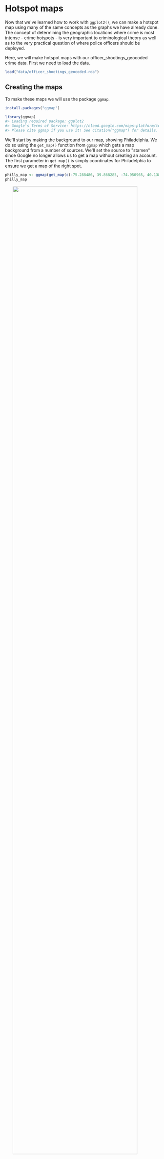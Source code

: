 
# Hotspot maps

Now that we've learned how to work with `ggplot2()`, we can make a hotspot map using many of the same concepts as the graphs we have already done. The concept of determining the geographic locations where crime is most intense - crime hotspots - is very important to criminological theory as well as to the very practical question of where police officers should be deployed.

Here, we will make hotspot maps with our officer_shootings_geocoded crime data. First we need to load the data.


```r
load("data/officer_shootings_geocoded.rda")
```


## Creating the maps

To make these maps we will use the package `ggmap`. 


```r
install.packages("ggmap")
```


```r
library(ggmap)
#> Loading required package: ggplot2
#> Google's Terms of Service: https://cloud.google.com/maps-platform/terms/.
#> Please cite ggmap if you use it! See citation("ggmap") for details.
```

We'll start by making the background to our map, showing Philadelphia. We do so using the `get_map()` function from `ggmap` which gets a map background from a number of sources. We'll set the source to "stamen" since Google no longer allows us to get a map without creating an account. The first parameter in `get_map()` is simply coordinates for Philadelphia to ensure we get a map of the right spot. 


```r
philly_map <- ggmap(get_map(c(-75.288486, 39.868285, -74.950965, 40.138251), source = "stamen"))
philly_map
```

<img src="hotspot-maps_files/figure-html/unnamed-chunk-5-1.png" width="90%" style="display: block; margin: auto;" />

Since we saved the map output into "philly_map" we can reuse this map background for all the maps we're making in this lesson. This saves us time as we don't have to wait to download the map every time. Let's plot the shootings from our data set.


```r
philly_map +
  geom_point(aes(x = lon, y = lat),
             data  = officer_shootings_geocoded,
             alpha = 0.5,
             color = "darkred",
             size  = 1)
#> Warning: Removed 2 rows containing missing values (geom_point).
```

<img src="hotspot-maps_files/figure-html/unnamed-chunk-6-1.png" width="90%" style="display: block; margin: auto;" />

This map is useful because it allows us to easily see where each officer-involved shooting in Philly happened between 2007 and early 2019. There are some limitations though. This shows all shootings in a single map, meaning any time trends are lost - we'll address this at the end of the lesson. While you can see some clusters, it is difficult to see if there are any hot spots indicating areas with especially high or low amounts of shootings. You'll notice that it has a message saying "Removed 2 rows containing missing values (geom_point)." That just means that `ggplot()` automatically deleted 2 rows that didn't contain any longitude or latitude data. Most data will have a small number of rows missing values, that is nothing to be concerned about unless the number of missing values gets large enough to affect your data.

Let's pause for a moment to think about what a map really is. Below I made a simple scatterplot of our data with one dot per shooting (minus the two without coordinates). Compare this to the map above and you'll see that they are the same except the map has a useful background while the plot has a blank background. That is all static maps are (in a later section we'll learn about interactive maps), scatterplots of coordinates overlayed on a map background. Basically, they are scatterplots with context. And this context is useful, we can interpret the map to see that there are lots of shootings in West Philly but not around University City, for example. The exact same pattern is present in the scatterplot but without the ability to tell "where" a dot is. 


```r
plot(officer_shootings_geocoded$lon, officer_shootings_geocoded$lat, col = "darkred")
```

<img src="hotspot-maps_files/figure-html/unnamed-chunk-7-1.png" width="90%" style="display: block; margin: auto;" />

Now we can start making hotspot maps which help to show areas with clusters of events. To do so we use 



```r
philly_map +
  coord_cartesian() +
  stat_binhex(aes(x = lon, y = lat),
              bins = 60,
              data = officer_shootings_geocoded)
#> Coordinate system already present. Adding new coordinate system, which will replace the existing one.
#> Warning: Removed 2 rows containing non-finite values (stat_binhex).
```

<img src="hotspot-maps_files/figure-html/unnamed-chunk-8-1.png" width="90%" style="display: block; margin: auto;" />

We can adjust the `alpha` parameter to change how transparent the bins are. 

Or try the following. Setting `alpha = 2/4` makes the bins a little more transparent. Try comparing with `alpha = 1/4` or `alpha = 3/4`.


```r
philly_map +
  coord_cartesian() +
  stat_binhex(aes(x = lon, y = lat),
              bins  = 60,
              alpha = 0.5,
              data  = officer_shootings_geocoded)
#> Coordinate system already present. Adding new coordinate system, which will replace the existing one.
#> Warning: Removed 2 rows containing non-finite values (stat_binhex).
```

<img src="hotspot-maps_files/figure-html/unnamed-chunk-9-1.png" width="90%" style="display: block; margin: auto;" />

The previous map was a default monochromatic color (blue). You can change the color gradient. To see what colors are available, type `colors()`.


```r
philly_map +
  coord_cartesian() +
  stat_binhex(aes(x = lon, y = lat),
              bins  = 60,
              alpha = 1,
              data = officer_shootings_geocoded) +
  scale_fill_gradient('Shootings Density',
                      low = "springgreen",
                      high = "darkred")
#> Coordinate system already present. Adding new coordinate system, which will replace the existing one.
#> Warning: Removed 2 rows containing non-finite values (stat_binhex).
```

<img src="hotspot-maps_files/figure-html/unnamed-chunk-10-1.png" width="90%" style="display: block; margin: auto;" />

From this map we can see that most areas which has a shooting has only 1-2 shootings in that area (a limitation to this map is it is unclear just how wide these "areas" are). North Philly and North-West Philly has more areas with more shootings, and more shootings overall. But look right in the middle of Center City by City Hall, an area has 8 shootings, the most of any hexagonal. Were there really 8 shootings outside of City Hall? No. Remember those addresses that couldn't be properly located? The coordinates given to those addresses were to City Hall, causing this weird pattern in our map. 

You can also create a map that shows the high crime areas in a way that is akin to elevation on a topographic map. The more concentrated the concentric areas, the higher the crime (or, in the case of a topographic map, the higher the terrain). Note that a plot using `stat_density2d()` requires a lot of memory. That's why it's a good idea to use a sample of cases or a small data set.


```r
philly_map +
  stat_density2d(aes(x = lon,y = lat),
                 bins = 5,
                 data = officer_shootings_geocoded,
                 geom = 'density2d',
                 col  = 'white')
#> Warning: Removed 2 rows containing non-finite values (stat_density2d).
```

<img src="hotspot-maps_files/figure-html/unnamed-chunk-11-1.png" width="90%" style="display: block; margin: auto;" />

Let's make a hotspot map with a gradient, red for high crime and green for low crime.


```r
philly_map +
  stat_density2d(aes(x = lon, y = lat,
                     fill = ..level..,
                     alpha = ..level..),
                 data = officer_shootings_geocoded,
                 geom = 'polygon') +
  scale_fill_gradient('Shootings Density',
                      low  = "green",
                      high = "red") +
  scale_alpha(range = c(.4, .75),
              guide = FALSE) +
  guides(fill = guide_colorbar(barwidth = 1.5, barheight = 10))
#> Warning: Removed 2 rows containing non-finite values (stat_density2d).
```

<img src="hotspot-maps_files/figure-html/unnamed-chunk-12-1.png" width="90%" style="display: block; margin: auto;" />

We can use `bins` to control the number of levels of colors plotted.


```r
philly_map +
  stat_density2d(aes(x = lon, y = lat,
                     fill = ..level..,
                     alpha = ..level..),
                 bins = 20,
                 data = officer_shootings_geocoded,
                 geom = 'polygon') +
  scale_fill_gradient('Shootings Density',
                      low  = "green",
                      high = "red") +
  scale_alpha(range = c(.4, .75),
              guide = FALSE) +
  guides(fill = guide_colorbar(barwidth = 1.5, barheight = 10)) 
#> Warning: Removed 2 rows containing non-finite values (stat_density2d).
```

<img src="hotspot-maps_files/figure-html/unnamed-chunk-13-1.png" width="90%" style="display: block; margin: auto;" />

Be careful with maps like these. This map is so broad is appears like shootings are ubiquitous across the city. We know from the map showing each shooting as a dot and that there are <500 shootings, that this is not true. Making maps like this make it easy to mislead the reader, including yourself if you are using maps to better understand your data.

Since our maps show every shooting on the same map, if there are different patterns depending on the year, we can't pick up those patterns. As a check, let's write a for loop that maps each year's data separately. First we need to make a variable with the shooting's year to be able to subset data for just that year. We can use the `year()` function from `lubridate` to do this.


```r
library(lubridate)
#> 
#> Attaching package: 'lubridate'
#> The following object is masked from 'package:base':
#> 
#>     date
officer_shootings_geocoded$year <- year(officer_shootings_geocoded$dates)
```

As a basic check, let's just see how many shootings there were each year. 


```r
table(officer_shootings_geocoded$year)
#> 
#> 2007 2008 2009 2010 2011 2012 2013 2014 2015 2016 2017 2018 2019 
#>   61   40   55   47   44   59   35   28   21   22   12   12    5
```

It looks like the general pattern is that shootings are declining. Now we can map each year. We are looping through each year in the data, and reusing the map code before except instead of the full data, we subset data to be only rows matching the year in that iteration of the loop.  


```r
for (year in unique(officer_shootings_geocoded$year)) { 
  print(
    philly_map +
      coord_cartesian() +
      stat_binhex(aes(x = lon, y = lat),
                  bins  = 60,
                  alpha = 0.75,
                  data = officer_shootings_geocoded[officer_shootings_geocoded$year == year, ]) +
      scale_fill_gradient('Shootings Density',
                          low = "springgreen",
                          high = "darkred") +
      ggtitle(paste("Philadelphia Police Officer-Involved Shootings, ", year))
  )
}
#> Coordinate system already present. Adding new coordinate system, which will replace the existing one.
#> Coordinate system already present. Adding new coordinate system, which will replace the existing one.
#> Coordinate system already present. Adding new coordinate system, which will replace the existing one.
#> Coordinate system already present. Adding new coordinate system, which will replace the existing one.
#> Coordinate system already present. Adding new coordinate system, which will replace the existing one.
#> Coordinate system already present. Adding new coordinate system, which will replace the existing one.
#> Coordinate system already present. Adding new coordinate system, which will replace the existing one.
#> Warning: Removed 1 rows containing non-finite values (stat_binhex).
#> Coordinate system already present. Adding new coordinate system, which will replace the existing one.
#> Coordinate system already present. Adding new coordinate system, which will replace the existing one.
#> Coordinate system already present. Adding new coordinate system, which will replace the existing one.
#> Coordinate system already present. Adding new coordinate system, which will replace the existing one.
#> Warning: Removed 1 rows containing non-finite values (stat_binhex).
#> Coordinate system already present. Adding new coordinate system, which will replace the existing one.
#> Coordinate system already present. Adding new coordinate system, which will replace the existing one.
```

<img src="hotspot-maps_files/figure-html/unnamed-chunk-16-1.png" width="90%" style="display: block; margin: auto;" /><img src="hotspot-maps_files/figure-html/unnamed-chunk-16-2.png" width="90%" style="display: block; margin: auto;" /><img src="hotspot-maps_files/figure-html/unnamed-chunk-16-3.png" width="90%" style="display: block; margin: auto;" /><img src="hotspot-maps_files/figure-html/unnamed-chunk-16-4.png" width="90%" style="display: block; margin: auto;" /><img src="hotspot-maps_files/figure-html/unnamed-chunk-16-5.png" width="90%" style="display: block; margin: auto;" /><img src="hotspot-maps_files/figure-html/unnamed-chunk-16-6.png" width="90%" style="display: block; margin: auto;" /><img src="hotspot-maps_files/figure-html/unnamed-chunk-16-7.png" width="90%" style="display: block; margin: auto;" /><img src="hotspot-maps_files/figure-html/unnamed-chunk-16-8.png" width="90%" style="display: block; margin: auto;" /><img src="hotspot-maps_files/figure-html/unnamed-chunk-16-9.png" width="90%" style="display: block; margin: auto;" /><img src="hotspot-maps_files/figure-html/unnamed-chunk-16-10.png" width="90%" style="display: block; margin: auto;" /><img src="hotspot-maps_files/figure-html/unnamed-chunk-16-11.png" width="90%" style="display: block; margin: auto;" /><img src="hotspot-maps_files/figure-html/unnamed-chunk-16-12.png" width="90%" style="display: block; margin: auto;" /><img src="hotspot-maps_files/figure-html/unnamed-chunk-16-13.png" width="90%" style="display: block; margin: auto;" />
